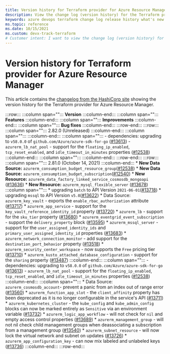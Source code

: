 ```yaml
---
title: Version history for Terraform provider for Azure Resource Manager
description: View the change log (version history) for the Terraform provider for Azure Resource Manager
keywords: azure devops terraform change log release history what's new
ms.topic: reference
ms.date: 10/15/2021
ms.custom: devx-track-terraform
# Customer intent: I want to view the change log (version history) for the Terraform provider for Azure Resource Manager.
---
```


# Version history for Terraform provider for Azure Resource Manager

This article contains the [changelog from the HashiCorp site](https://github.com/hashicorp/terraform-provider-azurerm/blob/main/CHANGELOG.md) showing the version history for the Terraform provider for Azure Resource Manager.

:::row:::
   :::column span="":::
        **Version**
   :::column-end:::
   :::column span="":::
        **Features**
   :::column-end:::
   :::column span="":::
        **Improvements**
:::column-end:::
   :::column span="":::
        **Bug fixes**
   :::column-end:::
:::row-end:::
:::row:::
   :::column span="":::
        2.82.0 (Unreleased)
   :::column-end:::
   :::column span="":::
   :::column-end:::
   :::column span="":::
        - dependencies: upgrading to `v58.0.0` of `github.com/Azure/azure-sdk-for-go` ([#13613](https://github.com/hashicorp/terraform-provider-azurerm/issues/13613))
        - `azurerm_lb_nat_pool` - support for the `floating_ip_enabled`, `tcp_reset_enabled`, and `idle_timeout_in_minutes` properties ([#12538](https://github.com/hashicorp/terraform-provider-azurerm/issues/12538))
   :::column-end:::
   :::column span="":::
   :::column-end:::
:::row-end:::
:::row:::
   :::column span="":::
        2.81.0 (October 14, 2021)
   :::column-end:::
        * **New Data Source:** `azurerm_consumption_budget_resource_group`([#12538](https://github.com/hashicorp/terraform-provider-azurerm/issues/12538))
        * **New Data Source:** `azurerm_consumption_budget_subscription`([#12540](https://github.com/hashicorp/terraform-provider-azurerm/issues/12540))
        * **New Resource:** `azurerm_data_factory_linked_service_cosmosdb_mongoapi` ([#13636](https://github.com/hashicorp/terraform-provider-azurerm/issues/13636))
        * **New Resource:** `azurerm_mysql_flexible_server` ([#13678](https://github.com/hashicorp/terraform-provider-azurerm/issues/13678))
   :::column span="":::
        * upgrading `batch` to API Version `2021-06-01`([#13718](https://github.com/hashicorp/terraform-provider-azurerm/issues/13718))
        * upgrading `mssql` to API Version `v5.0`([#13622](https://github.com/hashicorp/terraform-provider-azurerm/issues/13622))
        * Data Source: `azurerm_key_vault` - exports the `enable_rbac_authorization` attribute ([#13717](https://github.com/hashicorp/terraform-provider-azurerm/issues/13717))
        * `azurerm_app_service` - support for the `key_vault_reference_identity_id` property ([#13720](https://github.com/hashicorp/terraform-provider-azurerm/issues/13720))
        * `azurerm_lb` - support for the `sku_tier` property ([#13680](https://github.com/hashicorp/terraform-provider-azurerm/issues/13680))
        * `azurerm_eventgrid_event_subscription` - support the `delivery_property` block ([#13595](https://github.com/hashicorp/terraform-provider-azurerm/issues/13595))
        * `azurerm_mssql_server` - support for the `user_assigned_identity_ids` and `primary_user_assigned_identity_id` properties ([#13683](https://github.com/hashicorp/terraform-provider-azurerm/issues/13683))
        * `azurerm_network_connection_monitor` - add support for the `destination_port_behavior` property ([#13518](https://github.com/hashicorp/terraform-provider-azurerm/issues/13518))
        * `azurerm_security_center_workspace` - now supports the `Free` pricing tier ([#13710](https://github.com/hashicorp/terraform-provider-azurerm/issues/13710))
        * `azurerm_kusto_attached_database_configuration` - support for the `sharing` property ([#13487](https://github.com/hashicorp/terraform-provider-azurerm/issues/13487))
   :::column-end:::
   :::column span="":::
        - dependencies: upgrading to `v58.0.0` of `github.com/Azure/azure-sdk-for-go` ([#13613](https://github.com/hashicorp/terraform-provider-azurerm/issues/13613))
        - `azurerm_lb_nat_pool` - support for the `floating_ip_enabled`, `tcp_reset_enabled`, and `idle_timeout_in_minutes` properties ([#12538](https://github.com/hashicorp/terraform-provider-azurerm/issues/12538))
   :::column-end:::
   :::column span="":::
        * Data Source: `azurerm_cosmosdb_account`- prevent a panic from an index out of range error ([#13560](https://github.com/hashicorp/terraform-provider-azurerm/issues/13560))
        * `azurerm_function_app_slot` - the `client_affinity` property has been deprecated as it is no longer configurable in the service's API ([#13711](https://github.com/hashicorp/terraform-provider-azurerm/issues/13711))
        * `azurerm_kubernetes_cluster` - the `kube_config` and `kube_admin_config` blocks can now be marked entirely as `Sensitive` via an environment variable ([#13732](https://github.com/hashicorp/terraform-provider-azurerm/issues/13732))
        * `azurerm_logic_app_workflow` - will not check for `nil` and empty access control properties ([#13689](https://github.com/hashicorp/terraform-provider-azurerm/issues/13689))
        * `azurerm_management_group` - will not nil check child management groups when deassociating a subscription from a management group ([#13540](https://github.com/hashicorp/terraform-provider-azurerm/issues/13540))
        * `azurerm_subnet_resource` - will now lock the virtual network and subnet on updates ([#13726](https://github.com/hashicorp/terraform-provider-azurerm/issues/13726))
        * `azurerm_app_configuration_key` - can now mix labeled and unlabeled keys ([#13736](https://github.com/hashicorp/terraform-provider-azurerm/issues/13736))
   :::column-end:::
:::row-end:::
